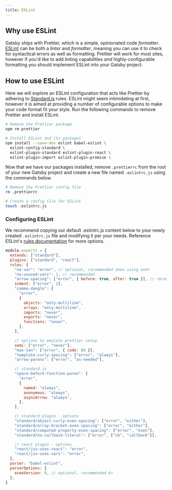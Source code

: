 ```yaml
---
title: ESLint
---
```


## Why use ESLint

Gatsby ships with Prettier, which is a simple, opinionated code _formatter_. [ESLint](https://eslint.org) can be both a _linter_ and _formatter_, meaning you can use it to check for syntactical errors as well as formatting. Prettier will work for most sites, however if you'd like to add linting capabilities _and_ highly-configurable formatting you should implement ESLint into your Gatsby project.

## How to use ESLint

Here we will explore an ESLint configuration that acts like Prettier by adhering to [Standard.js](https://standardjs.com) rules. ESLint might seem intimidating at first, however it is aimed at providing a number of configurable options to make your code format fit your style. Run the following commands to remove Prettier and install ESLint.

```bash
# Remove the Prettier package
npm rm prettier

# Install ESLint and its packages
npm install --save-dev eslint babel-eslint \
  eslint-config-standard \
  eslint-plugin-standard eslint-plugin-react \
  eslint-plugin-import eslint-plugin-promise \
```

Now that we have our packages installed, remove `.prettierrc` from the root of your new Gatsby project and create a new file named `.eslintrc.js` using the commands below.

```bash
# Remove the Prettier config file
rm .prettierrc

# Create a config file for ESLint
touch .eslintrc.js
```

### Configuring ESLint

We recommend copying our default .eslintrc.js content below to your newly created `.eslintrc.js` file and modifying it per your needs. Reference ESLint's [rules documentation](https://eslint.org/docs/rules/) for more options.

```js:title=.eslintrc.js
module.exports = {
  extends: ["standard"],
  plugins: ["standard", "react"],
  rules: {
    "no-var": "error", // optional, recommended when using es6+
    "no-unused-vars": 1, // recommended
    "arrow-spacing": ["error", { before: true, after: true }], // recommended
    indent: ["error", 2],
    "comma-dangle": [
      "error",
      {
        objects: "only-multiline",
        arrays: "only-multiline",
        imports: "never",
        exports: "never",
        functions: "never",
      },
    ],

    // options to emulate prettier setup
    semi: ["error", "never"],
    "max-len": ["error", { code: 80 }],
    "template-curly-spacing": ["error", "always"],
    "arrow-parens": ["error", "as-needed"],

    // standard.js
    "space-before-function-paren": [
      "error",
      {
        named: "always",
        anonymous: "always",
        asyncArrow: "always",
      },
    ],

    // standard plugin - options
    "standard/object-curly-even-spacing": ["error", "either"],
    "standard/array-bracket-even-spacing": ["error", "either"],
    "standard/computed-property-even-spacing": ["error", "even"],
    "standard/no-callback-literal": ["error", ["cb", "callback"]],

    // react plugin - options
    "react/jsx-uses-react": "error",
    "react/jsx-uses-vars": "error",
  },
  parser: "babel-eslint",
  parserOptions: {
    ecmaVersion: 8, // optional, recommended 6+
  },
}
```
